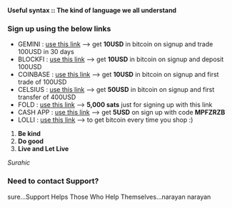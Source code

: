 

**Useful syntax :: The kind of language we all understand**

### Sign up using the below links

- GEMINI : [use this link](https://gemini.com/share/qz6d8kfe) --> get **10USD** in bitcoin on signup and trade 100USD in 30 days
- BLOCKFI : [use this link](https://blockfi.com/?ref=e67ce9d2) --> get **10USD** in bitcoin on signup and deposit 100USD
- COINBASE : [use this link](https://www.coinbase.com/join/shriva_rx) --> get **10USD** in bitcoin on signup and first trade of 100USD
- CELSIUS : [use this link](https://celsiusnetwork.app.link/168531fa35) --> get **50USD** in bitcoin on signup and first transfer of 400USD
- FOLD : [use this link](https://use.foldapp.com/r/TAJHF47W) --> **5,000 sats** just for signing up with this link
- CASH APP : [use this link](https://cash.app) --> get **5USD** on sign up with code **MPFZRZB**
- LOLLI : [use this link](https://lolli.com/share/3zEBDefcZs) --> to get bitcoin every time you shop :)


1. **Be kind**
2. **Do good**
3. **Live and Let Live**

_Surahic_



### Need to contact Support?
sure...Support Helps Those Who Help Themselves...narayan narayan
